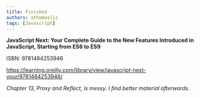 ```yaml
---
title: Finished
authors: athomasliz
tags: [Javascript]
---
```


**JavaScript Next: Your Complete Guide to the New Features Introduced in JavaScript, Starting from ES6 to ES9**

ISBN: 9781484253946

https://learning.oreilly.com/library/view/javascript-next-your/9781484253946/

*Chapter 13, Proxy and Reflect, is messy. I find better material afterwards.*